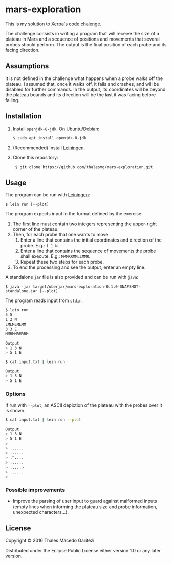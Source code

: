 # mars-exploration

This is my solution to [Xerpa's code chalenge](https://gist.github.com/nirev/c42c35eb9a839f7756558519f361bc06). 

The challenge consists in writing a program that will receive the size of a plateau
in Mars and a sequence of positions and movements that several probes should
perform. The output is the final position of each probe and its facing direction.

## Assumptions

It is not defined in the challenge what happens when a probe walks off the plateau.
I assumed that, once it walks off, it falls and crashes, and will be disabled
for further commands. In the output, its coordinates will be beyond the plateau
bounds and its direction will be the last it was facing before falling.

## Installation

1. Install `openjdk-8-jdk`. On Ubuntu/Debian:

       $ sudo apt install openjdk-8-jdk

2. (Recommended) Install [Leiningen](http://leiningen.org/).
3. Clone this repository:

        $ git clone https://github.com/thalesmg/mars-exploration.git

## Usage

The program can be run with [Leiningen](http://leiningen.org/):

    $ lein run [--plot]

The program expects input in the format defined by the exercise:

1. The first line must contain two integers representing the upper-right corner
of the plateau.
2. Then, for each probe that one wants to move:
    1. Enter a line that contains the initial coordinates and direction
    of the probe. E.g.: `1 1 N`.
    2. Enter a line that contains the sequence of movements the probe
    shall execute. E.g.: `MMMRRMMLLMMR`.
    3. Repeat these two steps for each probe.
3. To end the processing and see the output, enter an empty line.

A standalone `jar` file is also provided and can be run with `java`:

    $ java -jar target/uberjar/mars-exploration-0.1.0-SNAPSHOT-standalone.jar [--plot]

The program reads input from `stdin`.

```bash
$ lein run
5 5
1 2 N
LMLMLMLMM
3 3 E
MMRMMRMRRM

Output
> 1 3 N
> 5 1 E
```

```bash
$ cat input.txt | lein run

Output
> 1 3 N
> 5 1 E
```

### Options

If run with `--plot`, an ASCII depiction of the plateau with the probes over it
is shown.

```bash
$ cat input.txt | lein run --plot

Output
> 1 3 N
> 5 1 E
>
> ...... 
> ...... 
> .^.... 
> ...... 
> .....> 
> ...... 
>        
```

### Possible improvements

* Improve the parsing of user input to guard against malformed inputs
(empty lines when informing the plateau size and probe information, unexpected 
characters...).

## License
 
Copyright © 2016 Thales Macedo Garitezi

Distributed under the Eclipse Public License either version 1.0 or any later version.

